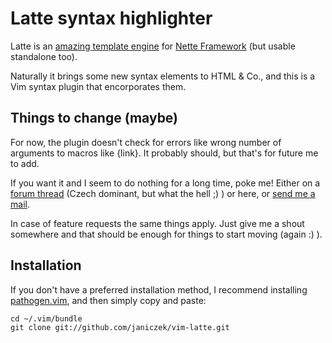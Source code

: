 Latte syntax highlighter
========================

Latte is an [amazing template engine](http://doc.nette.org/en/templating) for [Nette Framework](http://nette.org/en/) (but usable standalone too).

Naturally it brings some new syntax elements to HTML & Co., and this is a Vim syntax plugin that encorporates them.

Things to change (maybe)
------------------------

For now, the plugin doesn't check for errors like wrong number of arguments to macros like {link}. It probably should, but that's for future me to add.

If you want it and I seem to do nothing for a long time, poke me! Either on a [forum thread](http://forum.nette.org/cs/10222-latte-vim-syntax-highlighter) (Czech dominant, but what the hell ;) ) or here, or [send me a mail](mailto:martin@janiczek.cz).

In case of feature requests the same things apply. Just give me a shout somewhere and that should be enough for things to start moving (again :) ).

Installation
------------

If you don't have a preferred installation method, I recommend installing [pathogen.vim](https://github.com/tpope/vim-pathogen), and then simply copy and paste:

    cd ~/.vim/bundle
    git clone git://github.com/janiczek/vim-latte.git
